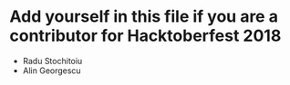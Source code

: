# Add yourself in this file if you are a contributor for Hacktoberfest 2018

- Radu Stochitoiu
- Alin Georgescu
